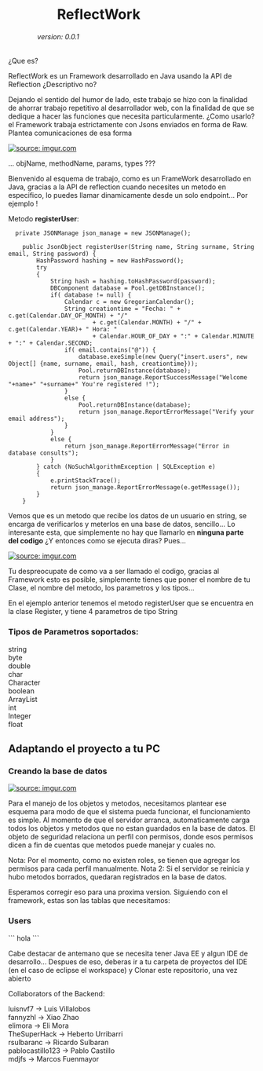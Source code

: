 <h1>&nbsp;&nbsp;&nbsp;&nbsp;&nbsp;&nbsp;&nbsp;&nbsp;&nbsp;&nbsp;&nbsp;&nbsp;&nbsp;&nbsp;&nbsp;ReflectWork</h1>
<h6>&nbsp;&nbsp;&nbsp;&nbsp;&nbsp;&nbsp;&nbsp;&nbsp;&nbsp;&nbsp;&nbsp;&nbsp;&nbsp;&nbsp;&nbsp;version: 0.0.1</h6>

<p>¿Que es?

ReflectWork es un Framework desarrollado en Java usando la API de Reflection ¿Descriptivo no?

Dejando el sentido del humor de lado, este trabajo se hizo con la finalidad de ahorrar trabajo repetitivo al desarrollador web, con la finalidad de que se dedique a hacer las funciones que necesita particularmente. ¿Como usarlo? el Framework trabaja estrictamente con Jsons enviados en forma de Raw. Plantea comunicaciones de esa forma</p>


<a href="https://imgur.com/3wKj1iq"><img src="https://i.imgur.com/3wKj1iq.png" title="source: imgur.com" /></a>

<p>... objName, methodName, params, types ???

Bienvenido al esquema de trabajo, como es un FrameWork desarrollado en Java, gracias a la API de reflection cuando necesites un metodo en especifico, lo puedes llamar dinamicamente desde un solo endpoint... Por ejemplo !

Metodo <b>registerUser</b>: </p>

```
  private JSONManage json_manage = new JSONManage();
	
	public JsonObject registerUser(String name, String surname, String email, String password) {
		HashPassword hashing = new HashPassword();
		try 
		{
			String hash = hashing.toHashPassword(password);
			DBComponent database = Pool.getDBInstance();
			if( database != null) {
				Calendar c = new GregorianCalendar();
				String creationtime = "Fecha: " + c.get(Calendar.DAY_OF_MONTH) + "/"
						+ c.get(Calendar.MONTH) + "/" + c.get(Calendar.YEAR)+ " Hora: "
						+ Calendar.HOUR_OF_DAY + ":" + Calendar.MINUTE + ":" + Calendar.SECOND;
				if( email.contains("@")) {
					database.exeSimple(new Query("insert.users", new Object[] {name, surname, email, hash, creationtime}));
					Pool.returnDBInstance(database);
					return json_manage.ReportSuccessMessage("Welcome "+name+" "+surname+" You're registered !");
				}
				else {
					Pool.returnDBInstance(database);
					return json_manage.ReportErrorMessage("Verify your email address");
				}
			}
			else {
				return json_manage.ReportErrorMessage("Error in database consults");
			}
		} catch (NoSuchAlgorithmException | SQLException e) 
		{
			e.printStackTrace();
			return json_manage.ReportErrorMessage(e.getMessage());
		}
	}
```
<p>Vemos que es un metodo que recibe los datos de un usuario en string, se encarga de verificarlos y meterlos en una base de datos, sencillo... Lo interesante esta, que simplemente no hay que llamarlo en <b>ninguna parte del codigo</b> ¿Y entonces como se ejecuta diras? Pues...</p>

<a href="https://imgur.com/udkkW7U"><img src="https://i.imgur.com/udkkW7U.png" title="source: imgur.com" /></a>

<p>Tu despreocupate de como va a ser llamado el codigo, gracias al Framework esto es posible, simplemente tienes que poner el nombre de tu Clase, el nombre del metodo, los parametros y los tipos... 

En el ejemplo anterior tenemos el metodo registerUser que se encuentra en la clase Register, y tiene 4 parametros de tipo String<p>
	
<h3>Tipos de Parametros soportados:</h3>
string<br/>
byte<br/>
double<br/>
char<br/>
Character<br/>
boolean<br/>
ArrayList<br/>
int<br/>
Integer<br/>
float<br/>


<h2>Adaptando el proyecto a tu PC</h2>
<h3>Creando la base de datos</h3>
<a href="https://imgur.com/3T0XAsU"><img src="https://i.imgur.com/3T0XAsU.png" title="source: imgur.com" /></a>
<p>Para el manejo de los objetos y metodos, necesitamos plantear ese esquema para modo de que el sistema pueda funcionar, el funcionamiento es simple. Al momento de que el servidor arranca, automaticamente carga todos los objetos y metodos que no estan guardados en la base de datos. El objeto de seguridad relaciona un perfil con permisos, donde esos permisos dicen a fin de cuentas que metodos puede manejar y cuales no. 

Nota: Por el momento, como no existen roles, se tienen que agregar los permisos para cada perfil manualmente.
Nota 2: Si el servidor se reinicia y hubo metodos borrados, quedaran registrados en la base de datos.

Esperamos corregir eso para una proxima version. Siguiendo con el framework, estas son las tablas que necesitamos:</p>

<h3>Users</h3>
```
hola
```

<p>Cabe destacar de antemano que se necesita tener Java EE y algun IDE de desarrollo... Despues de eso, deberas ir a tu carpeta de proyectos del IDE (en el caso de eclipse el workspace) y Clonar este repositorio, una vez abierto</p>

Collaborators of the Backend:

luisnvf7 -> Luis Villalobos <br/>
fannyzhl -> Xiao Zhao <br/>
elimora -> Eli Mora <br/>
TheSuperHack -> Heberto Urribarri <br/>
rsulbaranc -> Ricardo Sulbaran <br/>
pablocastillo123 -> Pablo Castillo <br/>
mdjfs -> Marcos Fuenmayor
